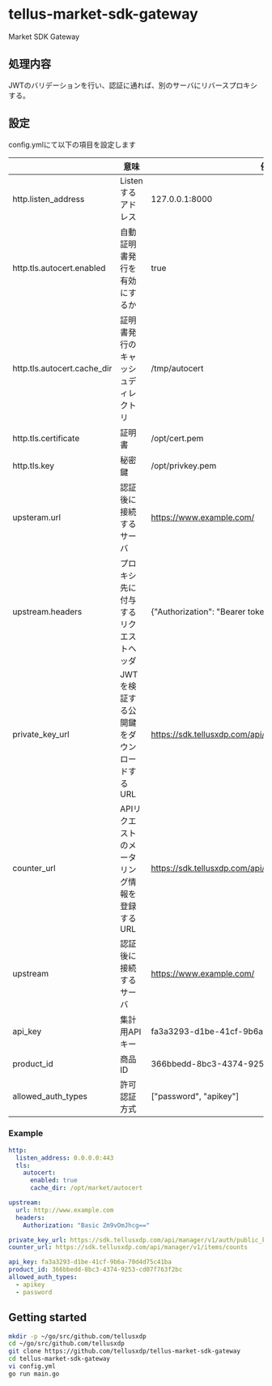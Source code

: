 # tellus-market-sdk-gateway

Market SDK Gateway

## 処理内容

JWTのバリデーションを行い、認証に通れば、別のサーバにリバースプロキシする。

## 設定

config.ymlにて以下の項目を設定します

|                             | 意味                     | 例                                                   |
| --------------------------- | ----------------------- | --------------------------------------------------- |
| http.listen_address         | Listenするアドレス             | 127.0.0.1:8000                                      |
| http.tls.autocert.enabled   | 自動証明書発行を有効にするか      | true                               |
| http.tls.autocert.cache_dir | 証明書発行のキャッシュディレクトリ | /tmp/autocert                    |
| http.tls.certificate        | 証明書 | /opt/cert.pem    |
| http.tls.key                | 秘密鍵 | /opt/privkey.pem |
| upsteram.url                | 認証後に接続するサーバ             | https://www.example.com/         |
| upstream.headers            | プロキシ先に付与するリクエストヘッダ | {"Authorization": "Bearer token"} |
| private_key_url | JWTを検証する公開鍵をダウンロードするURL | https://sdk.tellusxdp.com/api/manager/v1/auth/public_keys |
| counter_url | APIリクエストのメータリング情報を登録するURL | https://sdk.tellusxdp.com/api/manager/v1/items/counts |
| upstream          | 認証後に接続するサーバ             | https://www.example.com/                            |
| api_key           | 集計用APIキー              | fa3a3293-d1be-41cf-9b6a-70d4d75c41ba             |
| product_id     | 商品ID                    | 366bbedd-8bc3-4374-9253-cd07f763f2bc                          |
| allowed_auth_types | 許可認証方式                | ["password", "apikey"] |

### Example

```yaml
http:
  listen_address: 0.0.0.0:443
  tls:
    autocert:
      enabled: true
      cache_dir: /opt/market/autocert

upstream:
  url: http://www.example.com
  headers:
    Authorization: "Basic Zm9vOmJhcg=="

private_key_url: https://sdk.tellusxdp.com/api/manager/v1/auth/public_keys
counter_url: https://sdk.tellusxdp.com/api/manager/v1/items/counts

api_key: fa3a3293-d1be-41cf-9b6a-70d4d75c41ba
product_id: 366bbedd-8bc3-4374-9253-cd07f763f2bc
allowed_auth_types:
  - apikey
  - password
```



## Getting started

```bash
mkdir -p ~/go/src/github.com/tellusxdp
cd ~/go/src/github.com/tellusxdp
git clone https://github.com/tellusxdp/tellus-market-sdk-gateway
cd tellus-market-sdk-gateway
vi config.yml
go run main.go
```

